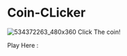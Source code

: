 # Coin-CLicker
![534372263_480x360](https://user-images.githubusercontent.com/83615911/122405033-b883aa00-cf4d-11eb-8c01-3d727698d598.png)
Click The coin!

Play Here : 

